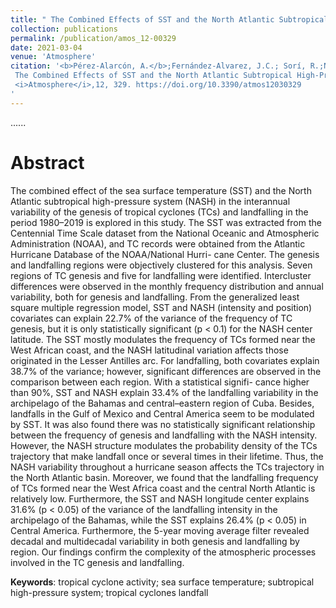 ```yaml
---
title: " The Combined Effects of SST and the North Atlantic Subtropical High-Pressure System on the Atlantic Basin Tropical Cyclone Interannual Variability."
collection: publications
permalink: /publication/amos_12-00329
date: 2021-03-04
venue: 'Atmosphere'
citation: '<b>Pérez-Alarcón, A.</b>;Fernández-Alvarez, J.C.; Sorí, R.;Nieto, R.; Gimeno, L.(2021).
 The Combined Effects of SST and the North Atlantic Subtropical High-Pressure System on the Atlantic Basin Tropical Cyclone Interannual Variability.,
 <i>Atmosphere</i>,12, 329. https://doi.org/10.3390/atmos12030329
'
---
```

......  

# Abstract

 The combined effect of the sea surface temperature (SST) and the North Atlantic subtropical
high-pressure system (NASH) in the interannual variability of the genesis of tropical cyclones (TCs)
and landfalling in the period 1980–2019 is explored in this study. The SST was extracted from the
Centennial Time Scale dataset from the National Oceanic and Atmospheric Administration (NOAA),
and TC records were obtained from the Atlantic Hurricane Database of the NOAA/National Hurri-
cane Center. The genesis and landfalling regions were objectively clustered for this analysis. Seven
regions of TC genesis and five for landfalling were identified. Intercluster differences were observed
in the monthly frequency distribution and annual variability, both for genesis and landfalling. From
the generalized least square multiple regression model, SST and NASH (intensity and position)
covariates can explain 22.7% of the variance of the frequency of TC genesis, but it is only statistically
significant (p < 0.1) for the NASH center latitude. The SST mostly modulates the frequency of TCs
formed near the West African coast, and the NASH latitudinal variation affects those originated
in the Lesser Antilles arc. For landfalling, both covariates explain 38.7% of the variance; however,
significant differences are observed in the comparison between each region. With a statistical signifi-
cance higher than 90%, SST and NASH explain 33.4% of the landfalling variability in the archipelago
of the Bahamas and central–eastern region of Cuba. Besides, landfalls in the Gulf of Mexico and
Central America seem to be modulated by SST. It was also found there was no statistically significant
relationship between the frequency of genesis and landfalling with the NASH intensity. However, the
NASH structure modulates the probability density of the TCs trajectory that make landfall once or
several times in their lifetime. Thus, the NASH variability throughout a hurricane season affects the
TCs trajectory in the North Atlantic basin. Moreover, we found that the landfalling frequency of TCs
formed near the West Africa coast and the central North Atlantic is relatively low. Furthermore, the
SST and NASH longitude center explains 31.6% (p < 0.05) of the variance of the landfalling intensity
in the archipelago of the Bahamas, while the SST explains 26.4% (p < 0.05) in Central America.
Furthermore, the 5-year moving average filter revealed decadal and multidecadal variability in both
genesis and landfalling by region. Our findings confirm the complexity of the atmospheric processes
involved in the TC genesis and landfalling.



<b>Keywords</b>:   tropical cyclone activity; sea surface temperature; subtropical high-pressure system;
tropical cyclones landfall



